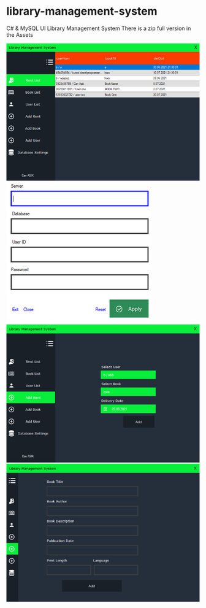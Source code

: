 # library-management-system

C# & MySQL UI Library Management System
There is a zip full version in the Assets

![](Assets/b.png)
![](Assets/a.png)
![](Assets/c.png)
![](Assets/d.png)

